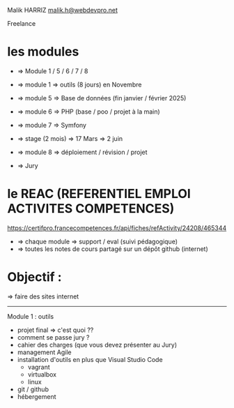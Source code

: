 Malik HARRIZ
malik.h@webdevpro.net

Freelance 

# les modules

- => Module 1 / 5 / 6 / 7 / 8

- => module 1 => outils (8 jours) en Novembre
- => module 5 => Base de données (fin janvier / février 2025)
- => module 6 => PHP (base / poo / projet à la main)
- => module 7 => Symfony 
- => stage (2 mois) => 17 Mars => 2 juin
- => module 8 => déploiement / révision / projet 

- => Jury 

# le REAC (REFERENTIEL EMPLOI ACTIVITES COMPETENCES)

https://certifpro.francecompetences.fr/api/fiches/refActivity/24208/465344




- => chaque module => support / eval (suivi pédagogique)
- => toutes les notes de cours partagé sur un dépôt github (internet)

# Objectif : 

=> faire des sites internet 

----------

Module 1 : outils 

- projet final => c'est quoi ??
- comment se passe jury ?
- cahier des charges (que vous devez présenter au Jury)
- management Agile 
- installation d'outils en plus que Visual Studio Code
    - vagrant 
    - virtualbox 
    - linux 
- git / github 
- hébergement 
